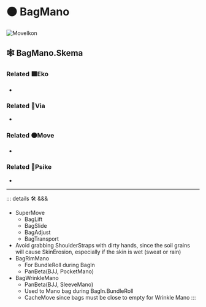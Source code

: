 # 🟠 <move>BagMano</move>

![MoveIkon](/Move/Move_Ikon.png)

## 🕸 BagMano.Skema

### Related 🟩<eko>Eko</eko>

-

### Related 🔻<via>Via</via>

-

### Related 🟠<move>Move</move>

-

### Related 💜<psike>Psike</psike>

-

---

<!-- =================================================== -->
<!-- =================================================== -->
<!-- =================================================== -->
<!-- =================================================== -->
<!-- =================================================== -->
::: details 🛠 <dev>&&&</dev>

- SuperMove
    - BagLift
    - BagSlide
    - BagAdjust
    - BagTransport
- Avoid grabbing ShoulderStraps with dirty hands, since the soil grains will cause SkinErosion, especially if the skin is wet (sweat or rain)
- BagRimMano
    - For BundleRoll during BagIn
    - PanBeta(BJJ, PocketMano)
- BagWrinkleMano
    - PanBeta(BJJ, SleeveMano)
    - Used to Mano bag during BagIn.BundleRoll
    - CacheMove since bags must be close to empty for Wrinkle Mano
:::
